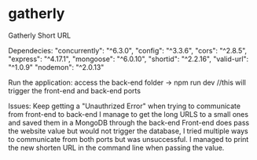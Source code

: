 # gatherly
Gatherly Short URL

Dependecies:
    "concurrently": "^6.3.0",
    "config": "^3.3.6",
    "cors": "^2.8.5",
    "express": "^4.17.1",
    "mongoose": "^6.0.10",
    "shortid": "^2.2.16",
    "valid-url": "^1.0.9"
    "nodemon": "^2.0.13"
    
Run the application:
    access the back-end folder 
        -> npm run dev   //this will trigger the front-end and back-end ports
        
        
Issues:
    Keep getting a "Unauthrized Error" when trying to communicate from front-end to back-end
    I manage to get the long URLS to a small ones and saved them in a MongoDB through the back-end
    Front-end does pass the website value but would not trigger the database, I tried multiple ways to communicate from both ports but was unsuccessful. I managed to print the new shorten URL in the command line when passing the value. 
